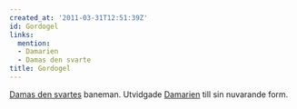 ```yaml
---
created_at: '2011-03-31T12:51:39Z'
id: Gordogel
links:
  mention:
  - Damarien
  - Damas den svarte
title: Gordogel
---
```


[Damas den svartes] baneman. Utvidgade [Damarien] till sin nuvarande form.

  [Damas den svartes]: Damas_den_svarte
  [Damarien]: Damarien

